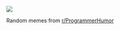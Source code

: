 ![](https://preview.redd.it/6b47hpmr8l3f1.png?width=320&crop=smart&auto=webp&s=49fcddabe7bf9f795d36692482b901d893dacdd0)

 Random memes from [r/ProgrammerHumor](https://www.reddit.com/r/ProgrammerHumor/)
